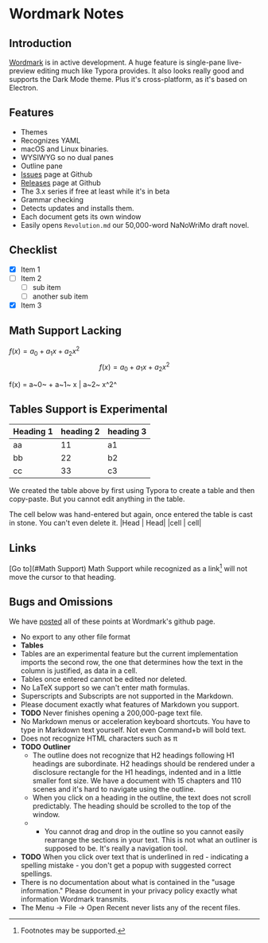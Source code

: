 # Wordmark Notes

## Introduction

[Wordmark](https://wordmarkapp.com/) is in active development. A huge feature is single-pane live-preview editing much like Typora provides. It also looks really good and supports the Dark Mode theme. Plus it's cross-platform, as it's based on Electron.

## Features

- Themes
- Recognizes YAML
- macOS and Linux binaries.
- WYSIWYG so no dual panes
- Outline pane
- [Issues](https://github.com/wordmark/wordmark/issues) page at Github
- [Releases](https://github.com/wordmark/wordmark/releases) page at Github
- The 3.x series if free at least while it's in beta
- Grammar checking
- Detects updates and installs them.
- Each document gets its own window
- Easily opens `Revolution.md` our 50,000-word NaNoWriMo draft novel.

## Checklist
- [x] Item 1
- [ ] Item 2
  - [ ]  sub item
  - [ ]  another sub item
- [x] Item 3

## Math Support Lacking

$f(x)=a_0 + a_1 x +a_2 x^2$
$$f(x)=a_0 + a_1 x + a_2 x^2$$

f(x) = a~0~ + a~1~ x | a~2~ x^2^

## Tables Support is Experimental
| Heading 1 | heading 2 | heading 3 |
| --------- | --------- | --------- |
| aa        | 11        | a1        |
| bb        | 22        | b2        |
| cc        | 33        | c3        |
We created the table above by first using Typora to create a table and then copy-paste. But you cannot edit anything in the table.

The cell below was hand-entered but again, once entered the table is cast in stone. You can't even delete it.
|Head | Head|
|cell | cell|
## Links

[Go to](#Math Support) Math Support while recognized as a link[^FN] will not move the cursor to that heading.

[^FN]: Footnotes may be supported.

## Bugs and Omissions

We have [posted](https://github.com/wordmark/wordmark/issues) all of these points at Wordmark's github page.

- No export to any other file format
- **Tables**
-   Tables are an experimental feature but the current implementation imports the second row, the one that determines how the text in the column is justified, as data in a cell.
-   Tables once entered cannot be edited nor deleted.
- No LaTeX support so we can't enter math formulas.
- Superscripts and Subscripts are not supported in the Markdown.
- Please document exactly what features of Markdown you support.
- **TODO** Never finishes opening a 200,000-page text file.
- No Markdown menus or acceleration keyboard shortcuts. You have to type in Markdown text yourself. Not even Command+b will bold text.
- Does not recognize HTML characters such as &pi; 
- **TODO** **Outliner**
  - The outline does not recognize that H2 headings following H1 headings are subordinate. H2 headings should be rendered under a disclosure rectangle for the H1 headings, indented and in a little smaller font size. We have a document with 15 chapters and 110 scenes and it's hard to navigate using the outline.
  - When you click on a heading in the outline, the text does not scroll predictably. The heading should be scrolled to the top of the window.
  - - You cannot drag and drop in the outline so you cannot easily rearrange the sections in your text. This is not what an outliner is supposed to be. It's really a navigation tool.
- **TODO** When you click over text that is underlined in red - indicating a spelling mistake - you don't get a popup with suggested correct spellings.
- There is no documentation about what is contained in the "usage information." Please document in your privacy policy exactly what information Wordmark transmits.
- The Menu -> File -> Open Recent never lists any of the recent files.